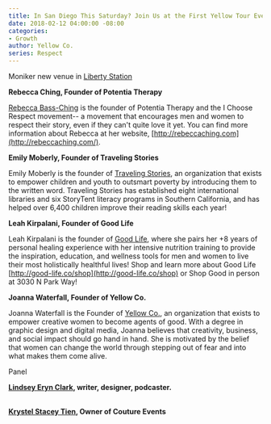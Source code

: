 ```yaml
---
title: In San Diego This Saturday? Join Us at the First Yellow Tour Event!
date: 2018-02-12 04:00:00 -08:00
categories:
- Growth
author: Yellow Co.
series: Respect
---
```


Moniker new venue in [Liberty Station](https://libertystation.com/)

**Rebecca Ching, Founder of Potentia Therapy**

[Rebecca Bass-Ching](http://rebeccaching.com/) is the founder of Potentia Therapy and the I Choose Respect movement-- a movement that encourages men and women to respect their story, even if they can't quite love it yet. You can find more information about Rebecca at her website, [http://rebeccaching.com](http://rebeccaching.com/).

**Emily Moberly, Founder of Traveling Stories**

Emily Moberly is the founder of [Traveling Stories](https://travelingstories.org/), an organization that exists to empower children and youth to outsmart poverty by introducing them to the written word. Traveling Stories has established eight international libraries and six StoryTent literacy programs in Southern California, and has helped over 6,400 children improve their reading skills each year!

**Leah Kirpalani, Founder of Good Life**

Leah Kirpalani is the founder of [Good Life](http://good-life.co/shop/), where she pairs her \+8 years of personal healing experience with her intensive nutrition training to provide the inspiration, education, and wellness tools for men and women to live their most holistically healthful lives! Shop and learn more about Good Life [http://good-life.co/shop](http://good-life.co/shop) or Shop Good in person at 3030 N Park Way!

**Joanna Waterfall, Founder of Yellow Co.**

Joanna Waterfall is the Founder of [Yellow Co.](https://yellowco.co/), an organization that exists to empower creative women to become agents of good. With a degree in graphic design and digital media, Joanna believes that creativity, business, and social impact should go hand in hand. She is motivated by the belief that women can change the world through stepping out of fear and into what makes them come alive.

Panel

**[Lindsey Eryn Clark](https://linktr.ee/lindseyeryn), writer, designer, podcaster.**

\
**[Krystel Stacey Tien](http://coutureeventsca.com/), Owner of Couture Events**